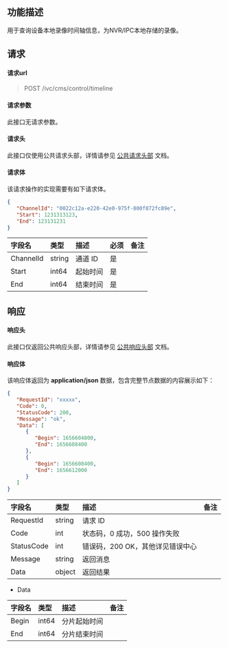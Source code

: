 ## 功能描述

用于查询设备本地录像时间轴信息，为NVR/IPC本地存储的录像。

## 请求

#### 请求url

> POST /ivc/cms/control/timeline

#### 请求参数

此接口无请求参数。

#### 请求头

此接口仅使用公共请求头部，详情请参见 [公共请求头部](https://cloud.tencent.com/document/product/1344/50451) 文档。

#### 请求体

该请求操作的实现需要有如下请求体。

```json
{
   "ChannelId": "0022c12a-e220-42e0-975f-800f872fc89e",
   "Start": 1231313123,
   "End": 123131231
}
```

| 字段名    | 类型   | 描述     | 必须 | 备注 |
| :-------- | :----- | :------- | :--- | :--- |
| ChannelId | string | 通道 ID   | 是   |      |
| Start     | int64  | 起始时间 | 是   |      |
| End       | int64  | 结束时间 | 是   |      |


## 响应

#### 响应头

此接口仅返回公共响应头部，详情请参见 [公共响应头部](https://cloud.tencent.com/document/product/1344/50452) 文档。

#### 响应体

该响应体返回为 **application/json** 数据，包含完整节点数据的内容展示如下：

```json
{
   "RequestId": "xxxxx",
   "Code": 0,
   "StatusCode": 200,
   "Message": "ok",
   "Data": [
      {
         "Begin": 1656604800,
         "End": 1656608400
      },
      {
         "Begin": 1656608400,
         "End": 1656612000
      }
   ]
}
```

| 字段名     | 类型   | 描述                             | 备注 |
| :--------- | :----- | :------------------------------- | :--- |
| RequestId  | string | 请求 ID                           |      |
| Code       | int    | 状态码，0 成功，500 操作失败     |      |
| StatusCode | int    | 错误码，200 OK，其他详见错误中心 |      |
| Message    | string | 返回消息                         |      |
| Data       | object | 返回结果                         |      |

+ Data

| 字段名 | 类型  | 描述         | 备注 |
| :----- | :---- | :----------- | :--- |
| Begin  | int64 | 分片起始时间 |      |
| End    | int64 | 分片结束时间 |      |
